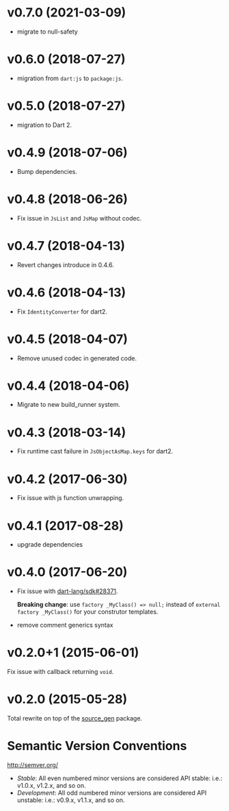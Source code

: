 # v0.7.0 (2021-03-09)

- migrate to null-safety

# v0.6.0 (2018-07-27)

- migration from `dart:js` to `package:js`.

# v0.5.0 (2018-07-27)

- migration to Dart 2.

# v0.4.9 (2018-07-06)

- Bump dependencies.

# v0.4.8 (2018-06-26)

- Fix issue in `JsList` and `JsMap` without codec.

# v0.4.7 (2018-04-13)

- Revert changes introduce in 0.4.6.

# v0.4.6 (2018-04-13)

- Fix `IdentityConverter` for dart2.

# v0.4.5 (2018-04-07)

- Remove unused codec in generated code.

# v0.4.4 (2018-04-06)

- Migrate to new build_runner system.

# v0.4.3 (2018-03-14)

- Fix runtime cast failure in `JsObjectAsMap.keys` for dart2.

# v0.4.2 (2017-06-30)

- Fix issue with js function unwrapping.

# v0.4.1 (2017-08-28)

- upgrade dependencies

# v0.4.0 (2017-06-20)

- Fix issue with [dart-lang/sdk#28371](https://github.com/dart-lang/sdk/issues/28371).

  **Breaking change**: use `factory _MyClass() => null;` instead of
  `external factory _MyClass()` for your construtor templates.
- remove comment generics syntax

# v0.2.0+1 (2015-06-01)

Fix issue with callback returning `void`.

# v0.2.0 (2015-05-28)

Total rewrite on top of the [source_gen](https://pub.dartlang.org/packages/source_gen)
package.

# Semantic Version Conventions

http://semver.org/

- *Stable*:  All even numbered minor versions are considered API stable:
  i.e.: v1.0.x, v1.2.x, and so on.
- *Development*: All odd numbered minor versions are considered API unstable:
  i.e.: v0.9.x, v1.1.x, and so on.
